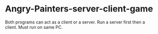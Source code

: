 # Angry-Painters-server-client-game
Both programs can act as a client or a server. Run a server first then a client. Must run on same PC.
